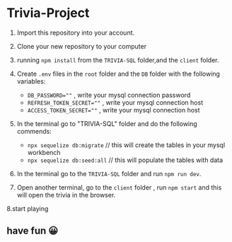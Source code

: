 # Trivia-Project


1. Import this repository into your account. 

2. Clone your new repository to your computer

3. running `npm install` from the `TRIVIA-SQL` folder,and the `client` folder.

4. Create `.env` files in the `root` folder and the `DB` folder with the following variables:

   - `DB_PASSWORD=""` , write your mysql connection password
   - `REFRESH_TOKEN_SECRET=""` , write your mysql connection host
   - `ACCESS_TOKEN_SECRET=""` , write your mysql connection host

5. In the terminal go to "TRIVIA-SQL" folder and do the following commends:

   - `npx sequelize db:migrate` // this will create the tables in your mysql workbench
   - `npx sequelize db:seed:all` // this will populate the tables with data

6. In the terminal go to the `TRIVIA-SQL` folder and run `npm run dev`.

7. Open another terminal, go to the `client` folder , run `npm start` and this will open the trivia in the browser.

8.start playing

## have fun 😀
